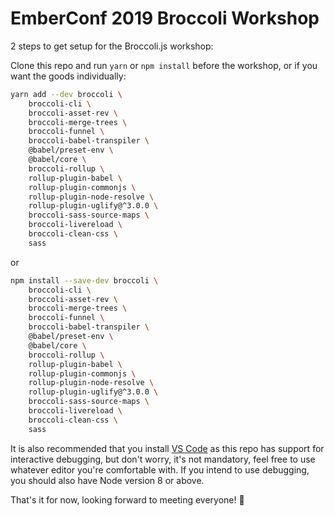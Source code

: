 # EmberConf 2019 Broccoli Workshop

2 steps to get setup for the Broccoli.js workshop:

Clone this repo and run `yarn` or `npm install` before the workshop, or if you want the goods individually:

```bash
yarn add --dev broccoli \
    broccoli-cli \
    broccoli-asset-rev \
    broccoli-merge-trees \
    broccoli-funnel \
    broccoli-babel-transpiler \
    @babel/preset-env \
    @babel/core \
    broccoli-rollup \
    rollup-plugin-babel \
    rollup-plugin-commonjs \
    rollup-plugin-node-resolve \
    rollup-plugin-uglify@^3.0.0 \
    broccoli-sass-source-maps \
    broccoli-livereload \
    broccoli-clean-css \
    sass
```

or

```bash
npm install --save-dev broccoli \
    broccoli-cli \
    broccoli-asset-rev \
    broccoli-merge-trees \
    broccoli-funnel \
    broccoli-babel-transpiler \
    @babel/preset-env \
    @babel/core \
    broccoli-rollup \
    rollup-plugin-babel \
    rollup-plugin-commonjs \
    rollup-plugin-node-resolve \
    rollup-plugin-uglify@^3.0.0 \
    broccoli-sass-source-maps \
    broccoli-livereload \
    broccoli-clean-css \
    sass
```

It is also recommended that you install [VS Code](https://code.visualstudio.com/download) as this repo has support for
interactive debugging, but don't worry, it's not mandatory, feel free to use whatever editor you're comfortable with.
If you intend to use debugging, you should also have Node version 8 or above.

That's it for now, looking forward to meeting everyone! 🐹 
